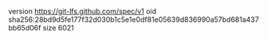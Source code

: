 version https://git-lfs.github.com/spec/v1
oid sha256:28bd9d5fe177f32d030b1c5e1e0df81e05639d836990a57bd681a437bb65d06f
size 6021
